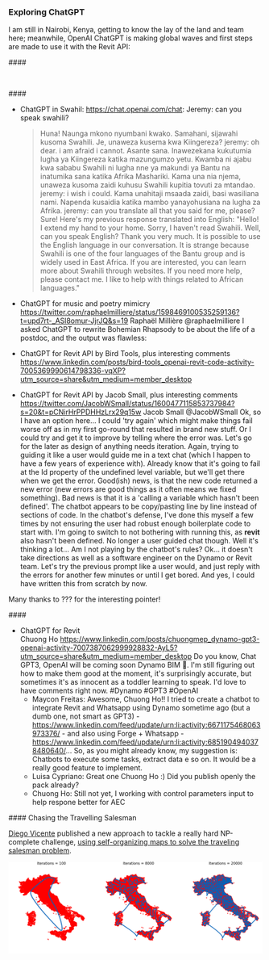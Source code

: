 <head>
<meta http-equiv="Content-Type" content="text/html; charset=utf-8">
<link rel="stylesheet" type="text/css" href="bc.css">
<script src="https://cdn.rawgit.com/google/code-prettify/master/loader/run_prettify.js" type="text/javascript"></script>
</head>

<!---

- ChatGPT in Swahil:
  https://chat.openai.com/chat:
  Jeremy: can you speak swahili?
  > Huna! Naunga mkono nyumbani kwako. Samahani, sijawahi kusoma Swahili. Je, unaweza kusema kwa Kiingereza?
  jeremy: oh dear. i am afraid i cannot.
  > Asante sana. Inawezekana kukutumia lugha ya Kiingereza katika mazungumzo yetu. Kwamba ni ajabu kwa sababu Swahili ni lugha nne ya makundi ya Bantu na inatumika sana katika Afrika Mashariki. Kama una nia njema, unaweza kusoma zaidi kuhusu Swahili kupitia tovuti za mtandao.
  jeremy: i wish i could.
  > Kama unahitaji msaada zaidi, basi wasiliana nami. Napenda kusaidia katika mambo yanayohusiana na lugha za Afrika.
  jeremy: can you translate all that you said for me, please?
  > Sure! Here's my previous response translated into English:
  "Hello! I extend my hand to your home. Sorry, I haven't read Swahili. Well, can you speak English?
  Thank you very much. It is possible to use the English language in our conversation. It is strange because Swahili is one of the four languages of the Bantu group and is widely used in East Africa. If you are interested, you can learn more about Swahili through websites.
  If you need more help, please contact me. I like to help with things related to African languages."

- ChatGPT for music and poetry mimicry
  https://twitter.com/raphaelmilliere/status/1598469100535259136?t=upd7rt-_ASl8omur-JjrJQ&s=19
  Raphaël Millière @raphaelmilliere
  I asked ChatGPT to rewrite Bohemian Rhapsody to be about the life of a postdoc, and the output was flawless:

- ChatGPT for Revit API by Bird Tools, plus interesting comments
  https://www.linkedin.com/posts/bird-tools_openai-revit-code-activity-7005369990614798336-vqXP?utm_source=share&utm_medium=member_desktop
  
- ChatGPT for Revit API by Jacob Small, plus interesting comments
  https://twitter.com/JacobWSmall/status/1600477115853737984?s=20&t=pCNirHrPPDHHzLrx29q15w
  Jacob Small @JacobWSmall
  Ok, so I have an option here... I could 'try again' which might make things fail worse off as in my first go-round that resulted in brand new stuff. Or I could try and get it to improve by telling where the error was. Let's go for the later as design of anything needs iteration.
  Again, trying to guiding it like a user would guide me in a text chat (which I happen to have a few years of experience with). Already know that it's going to fail at the Id property of the undefined level variable, but we'll get there when we get the error.
  Good(ish) news, is that the new code returned a new error (new errors are good things as it often means we fixed something).
  Bad news is that it is a 'calling a variable which hasn't been defined'. The chatbot appears to be copy/pasting line by line instead of sections of code.
  In the chatbot's defense, I've done this myself a few times by not ensuring the user had robust enough boilerplate code to start with. I'm going to switch to not bothering with running this, as __revit__ also hasn't been defined. No longer a user guided chat though.
  Well it's thinking a lot... Am I not playing by the chatbot's rules?
  Ok... it doesn't take directions as well as a software engineer on the Dynamo or Revit team. Let's try the previous prompt like a user would, and just reply with the errors for another few minutes or until I get bored. 
  And yes, I could have written this from scratch by now.

- ChatGPT for Revit  
  Chuong Ho
  https://www.linkedin.com/posts/chuongmep_dynamo-gpt3-openai-activity-7007387062999928832-AyL5?utm_source=share&utm_medium=member_desktop
  Do you know, Chat GPT3, OpenAI will be coming soon Dynamo BIM 🤣. I'm still figuring out how to make them good at the moment, it's surprisingly accurate, but sometimes it's as innocent as a toddler learning to speak. I'd love to have comments right now.
  #Dynamo #GPT3 #OpenAI
  - Maycon Freitas: Awesome, Chuong Ho!! I tried to create a chatbot to integrate Revit and Whatsapp using Dynamo sometime ago (but a dumb one, not smart as GPT3) - https://www.linkedin.com/feed/update/urn:li:activity:6671175468063973376/ - and also using Forge + Whatsapp - https://www.linkedin.com/feed/update/urn:li:activity:6851904940378480640/... 
  So, as you might already know, my suggestion is: Chatbots to execute some tasks, extract data e so on. It would be a really good feature to implement.
  - Luisa Cypriano: Great one Chuong Ho :) Did you publish openly the pack already?
  - Chuong Ho: Still not yet, I working with control parameters input to help respone better for AEC


- new approach tackling an NP-complete challenge:
  [Diego Vicente](https://diego.codes/about/)
  [Using Self-Organizing Maps to solve the Traveling Salesman Problem](https://diego.codes/post/som-tsp/)



twitter:

 with the #RevitAPI @AutodeskForge @AutodeskRevit #bim #ForgeDevCon 

&ndash; 
...

linkedin:



#bim #DynamoBim #ForgeDevCon #Revit #API #IFC #SDK #AI #VisualStudio #Autodesk #AEC #adsk

the [Revit API discussion forum](http://forums.autodesk.com/t5/revit-api-forum/bd-p/160) thread

<center>
<img src="img/" alt="" title="" width="600" height=""/>
<p style="font-size: 80%; font-style:italic"></p>
</center>

<pre class="code">
</pre>

-->

### Exploring ChatGPT

I am still in Nairobi, Kenya, getting to know the lay of the land and team here; meanwhile, OpenAI ChatGPT is making global waves and first steps are made to use it with the Revit API:


####<a name="2"></a> 

<center>
<img src="img/" alt="" title="" width="100"/>  <!-- 1380 × 880 pixels -->
</center>



####<a name="3"></a>

- ChatGPT in Swahil:
  https://chat.openai.com/chat:
  Jeremy: can you speak swahili?
  > Huna! Naunga mkono nyumbani kwako. Samahani, sijawahi kusoma Swahili. Je, unaweza kusema kwa Kiingereza?
  jeremy: oh dear. i am afraid i cannot.
  > Asante sana. Inawezekana kukutumia lugha ya Kiingereza katika mazungumzo yetu. Kwamba ni ajabu kwa sababu Swahili ni lugha nne ya makundi ya Bantu na inatumika sana katika Afrika Mashariki. Kama una nia njema, unaweza kusoma zaidi kuhusu Swahili kupitia tovuti za mtandao.
  jeremy: i wish i could.
  > Kama unahitaji msaada zaidi, basi wasiliana nami. Napenda kusaidia katika mambo yanayohusiana na lugha za Afrika.
  jeremy: can you translate all that you said for me, please?
  > Sure! Here's my previous response translated into English:
  "Hello! I extend my hand to your home. Sorry, I haven't read Swahili. Well, can you speak English?
  Thank you very much. It is possible to use the English language in our conversation. It is strange because Swahili is one of the four languages of the Bantu group and is widely used in East Africa. If you are interested, you can learn more about Swahili through websites.
  If you need more help, please contact me. I like to help with things related to African languages."

- ChatGPT for music and poetry mimicry
  https://twitter.com/raphaelmilliere/status/1598469100535259136?t=upd7rt-_ASl8omur-JjrJQ&s=19
  Raphaël Millière @raphaelmilliere
  I asked ChatGPT to rewrite Bohemian Rhapsody to be about the life of a postdoc, and the output was flawless:

- ChatGPT for Revit API by Bird Tools, plus interesting comments
  https://www.linkedin.com/posts/bird-tools_openai-revit-code-activity-7005369990614798336-vqXP?utm_source=share&utm_medium=member_desktop
  
- ChatGPT for Revit API by Jacob Small, plus interesting comments
  https://twitter.com/JacobWSmall/status/1600477115853737984?s=20&t=pCNirHrPPDHHzLrx29q15w
  Jacob Small @JacobWSmall
  Ok, so I have an option here... I could 'try again' which might make things fail worse off as in my first go-round that resulted in brand new stuff. Or I could try and get it to improve by telling where the error was. Let's go for the later as design of anything needs iteration.
  Again, trying to guiding it like a user would guide me in a text chat (which I happen to have a few years of experience with). Already know that it's going to fail at the Id property of the undefined level variable, but we'll get there when we get the error.
  Good(ish) news, is that the new code returned a new error (new errors are good things as it often means we fixed something).
  Bad news is that it is a 'calling a variable which hasn't been defined'. The chatbot appears to be copy/pasting line by line instead of sections of code.
  In the chatbot's defense, I've done this myself a few times by not ensuring the user had robust enough boilerplate code to start with. I'm going to switch to not bothering with running this, as __revit__ also hasn't been defined. No longer a user guided chat though.
  Well it's thinking a lot... Am I not playing by the chatbot's rules?
  Ok... it doesn't take directions as well as a software engineer on the Dynamo or Revit team. Let's try the previous prompt like a user would, and just reply with the errors for another few minutes or until I get bored. 
  And yes, I could have written this from scratch by now.



Many thanks to ??? for the interesting pointer!

####<a name="4"></a> 

- ChatGPT for Revit  
  Chuong Ho
  https://www.linkedin.com/posts/chuongmep_dynamo-gpt3-openai-activity-7007387062999928832-AyL5?utm_source=share&utm_medium=member_desktop
  Do you know, Chat GPT3, OpenAI will be coming soon Dynamo BIM 🤣. I'm still figuring out how to make them good at the moment, it's surprisingly accurate, but sometimes it's as innocent as a toddler learning to speak. I'd love to have comments right now.
  #Dynamo #GPT3 #OpenAI
  - Maycon Freitas: Awesome, Chuong Ho!! I tried to create a chatbot to integrate Revit and Whatsapp using Dynamo sometime ago (but a dumb one, not smart as GPT3) - https://www.linkedin.com/feed/update/urn:li:activity:6671175468063973376/ - and also using Forge + Whatsapp - https://www.linkedin.com/feed/update/urn:li:activity:6851904940378480640/... 
  So, as you might already know, my suggestion is: Chatbots to execute some tasks, extract data e so on. It would be a really good feature to implement.
  - Luisa Cypriano: Great one Chuong Ho :) Did you publish openly the pack already?
  - Chuong Ho: Still not yet, I working with control parameters input to help respone better for AEC


####<a name="5"></a> Chasing the Travelling Salesman

[Diego Vicente](https://diego.codes/about/) published a new approach to tackle a really hard NP-complete challenge, 
[using self-organizing maps to solve the traveling salesman problem](https://diego.codes/post/som-tsp/).

<center>
<img src="img/tsp_som_italy.png" alt="Self-organizing maps approximating the traveling salesman problem for Italy" title="" width="800"/>  <!-- 2392 × 860 pixels -->
</center>

